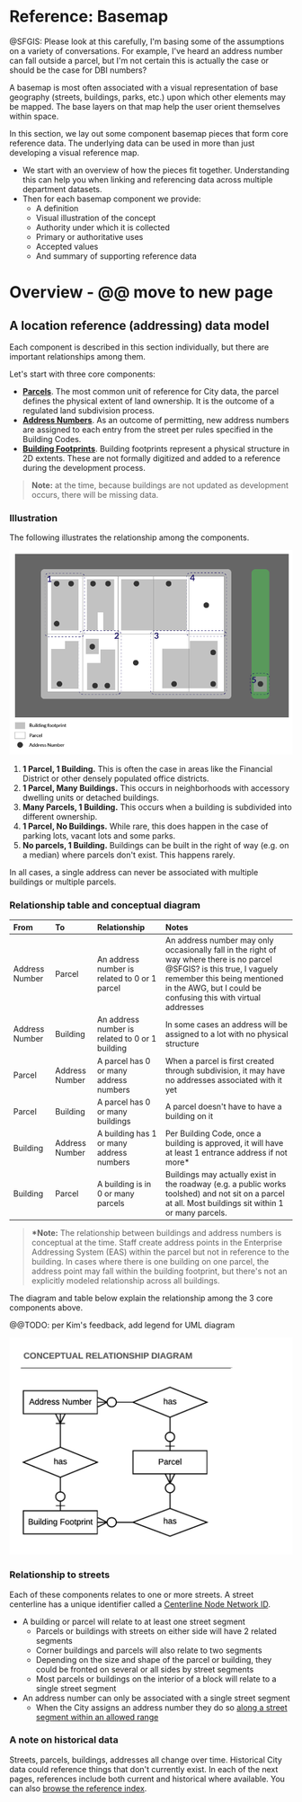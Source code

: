 # Reference: Basemap

@SFGIS: Please look at this carefully, I'm basing some of the assumptions on a variety of conversations. For example, I've heard an address number can fall outside a parcel, but I'm not certain this is actually the case or should be the case for DBI numbers?

A basemap is most often associated with a visual representation of base geography \(streets, buildings, parks, etc.\) upon which other elements may be mapped. The base layers on that map help the user orient themselves within space.

In this section, we lay out some component basemap pieces that form core reference data. The underlying data can be used in more than just developing a visual reference map.

* We start with an overview of how the pieces fit together. Understanding this can help you when linking and referencing data across multiple department datasets.
* Then for each basemap component we provide:
  * A definition
  * Visual illustration of the concept
  * Authority under which it is collected
  * Primary or authoritative uses
  * Accepted values
  * And summary of supporting reference data

# Overview - @@ move to new page

## A location reference \(addressing\) data model

Each component is described in this section individually, but there are important relationships among them.

Let's start with three core components:

* [**Parcels**](/basemap/parcels.md). The most common unit of reference for City data, the parcel defines the physical extent of land ownership. It is the outcome of a regulated land subdivision process.
* [**Address Numbers**](/basemap/address-numbers.md). As an outcome of permitting, new address numbers are assigned to each entry from the street per rules specified in the Building Codes.
* [**Building Footprints**](/basemap/building-footprints.md). Building footprints represent a physical structure in 2D extents. These are not formally digitized and added to a reference during the development process.

> **Note:** at the time, because buildings are not updated as development occurs, there will be missing data.

### Illustration

The following illustrates the relationship among the components.

![](/assets/address_components_illustration.png)

1. **1 Parcel, 1 Building.** This is often the case in areas like the Financial District or other densely populated office districts.
2. **1 Parcel, Many Buildings.** This occurs in neighborhoods with accessory dwelling units or detached buildings.
3. **Many Parcels, 1 Building.** This occurs when a building is subdivided into different ownership.
4. **1 Parcel, No Buildings.** While rare, this does happen in the case of parking lots, vacant lots and some parks.
5. **No parcels, 1 Building.** Buildings can be built in the right of way \(e.g. on a median\) where parcels don't exist. This happens rarely.

In all cases, a single address can never be associated with multiple buildings or multiple parcels.

### Relationship table and conceptual diagram

| From | To | Relationship | Notes |
| :--- | :--- | :--- | :--- |
| Address Number | Parcel | An address number is related to 0 or 1 parcel | An address number may only occasionally fall in the right of way where there is no parcel @SFGIS? is this true, I vaguely remember this being mentioned in the AWG, but I could be confusing this with virtual addresses |
| Address Number | Building | An address number is related to 0 or 1 building | In some cases an address will be assigned to a lot with no physical structure |
| Parcel | Address Number | A parcel has 0 or many address numbers | When a parcel is first created through subdivision, it may have no addresses associated with it yet |
| Parcel | Building | A parcel has 0 or many buildings | A parcel doesn't have to have a building on it |
| Building | Address Number | A building has 1 or many address numbers | Per Building Code, once a building is approved, it will have at least 1 entrance address if not more\* |
| Building | Parcel | A building is in 0 or many parcels | Buildings may actually exist in the roadway \(e.g. a public works toolshed\) and not sit on a parcel at all. Most buildings sit within 1 or many parcels. |

> **\*Note:** The relationship between buildings and address numbers is conceptual at the time. Staff create address points in the Enterprise Addressing System \(EAS\) within the parcel but not in reference to the building. In cases where there is one building on one parcel, the address point may fall within the building footprint, but there's not an explicitly modeled relationship across all buildings.

The diagram and table below explain the relationship among the 3 core components above.

@@TODO: per Kim's feedback, add legend for UML diagram

![](/assets/address_components.png)

### Relationship to streets

Each of these components relates to one or more streets. A street centerline has a unique identifier called a [Centerline Node Network ID](/basemap/street-centerlines-nodes.md).

* A building or parcel will relate to at least one street segment
  * Parcels or buildings with streets on either side will have 2 related segments
  * Corner buildings and parcels will also relate to two segments
  * Depending on the size and shape of the parcel or building, they could be fronted on several or all sides by street segments
  * Most parcels or buildings on the interior of a block will relate to a single street segment
* An address number can only be associated with a single street segment
  * When the City assigns an address number they do so [along a street segment within an allowed range](/basemap/address-numbers.md)

### A note on historical data

Streets, parcels, buildings, addresses all change over time. Historical City data could reference things that don't currently exist. In each of the next pages, references include both current and historical where available. You can also [browse the reference index](/reference-index.md).

